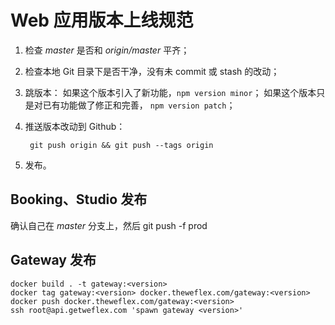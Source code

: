 # Web 应用版本上线规范

1. 检查 *master* 是否和 *origin/master* 平齐；

2. 检查本地 Git 目录下是否干净，没有未 commit 或 stash 的改动；

3. 跳版本：
	如果这个版本引入了新功能，`npm version minor`；
	如果这个版本只是对已有功能做了修正和完善， `npm version patch`；

4. 推送版本改动到 Github：

		git push origin && git push --tags origin

5. 发布。

## Booking、Studio 发布

确认自己在 *master* 分支上，然后
	git push -f prod

## Gateway 发布

	docker build . -t gateway:<version>
	docker tag gateway:<version> docker.theweflex.com/gateway:<version>
	docker push docker.theweflex.com/gateway:<version>
	ssh root@api.getweflex.com 'spawn gateway <version>'
